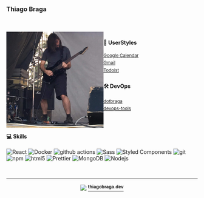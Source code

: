 <h3>Thiago Braga</h3>

<br/>
<br/>

<img src="./assets/images/photo_2.jpg" align="left" width="256" />

<h4>🎨 UserStyles</h4>

<sup>[Google Calendar](https://raw.githubusercontent.com/thiagobraga/google-calendar-userstyles/master/theme.user.css)</sup>  
<sup>[Gmail](https://raw.githubusercontent.com/thiagobraga/gmail-userstyles/master/theme.user.css)</sup>  
<sup>[Todoist](https://raw.githubusercontent.com/thiagobraga/todoist-userstyles/master/theme.user.css)</sup>  

<h4>🛠️ DevOps</h4>

<sup>[dotbraga](https://github.com/thiagobraga/dotbraga)</sup>  
<sup>[devops-tools](https://github.com/thiagobraga/devops)</sup>

<br/>

<h4>💻 Skills</h4>
<p>
  <img alt="React" src="https://img.shields.io/badge/-React-45b8d8?style=flat-square&logo=react&logoColor=white" height="18" />
  <img alt="Docker" src="https://img.shields.io/badge/-Docker-46a2f1?style=flat-square&logo=docker&logoColor=white" height="18" />
  <img alt="github actions" src="https://img.shields.io/badge/-Github_Actions-2088FF?style=flat-square&logo=github-actions&logoColor=white" height="18" />
  <img alt="Sass" src="https://img.shields.io/badge/-Sass-CC6699?style=flat-square&logo=sass&logoColor=white" height="18" />
  <img alt="Styled Components" src="https://img.shields.io/badge/-Styled_Components-db7092?style=flat-square&logo=styled-components&logoColor=white" height="18" />
  <img alt="git" src="https://img.shields.io/badge/-Git-F05032?style=flat-square&logo=git&logoColor=white" height="18" />
  <img alt="npm" src="https://img.shields.io/badge/-NPM-CB3837?style=flat-square&logo=npm&logoColor=white" height="18" />
  <img alt="html5" src="https://img.shields.io/badge/-HTML5-E34F26?style=flat-square&logo=html5&logoColor=white" height="18" />
  <img alt="Prettier" src="https://img.shields.io/badge/-Prettier-F7B93E?style=flat-square&logo=prettier&logoColor=white" height="18" />
  <img alt="MongoDB" src="https://img.shields.io/badge/-MongoDB-13aa52?style=flat-square&logo=mongodb&logoColor=white" height="18" />
  <img alt="Nodejs" src="https://img.shields.io/badge/-Nodejs-43853d?style=flat-square&logo=Node.js&logoColor=white" height="18" />
</p>

<br/>

------------

<p align="center">
  <img src="https://emojis.slackmojis.com/emojis/images/1536351075/4594/blob-wave.gif?1536351075" width="25" />
  <a href="https://thiagobraga.dev" target="_blank" rel="noreferer noopener"><sup><b>thiagobraga.dev</b></sup></a>
</p>

